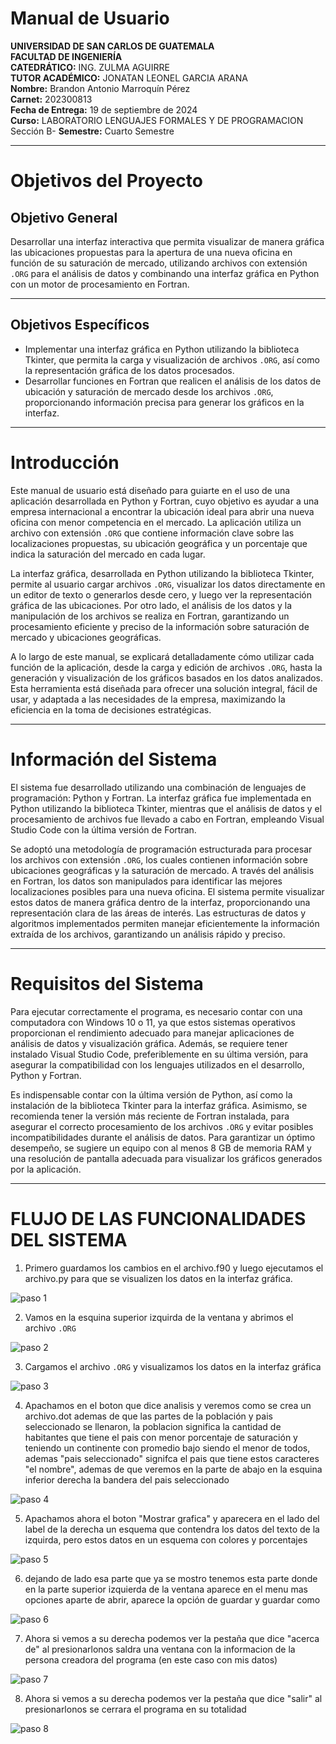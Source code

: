 # Manual de Usuario
**UNIVERSIDAD DE SAN CARLOS DE GUATEMALA**     
**FACULTAD DE INGENIERÍA**     
**CATEDRÁTICO:** ING. ZULMA AGUIRRE         
**TUTOR  ACADÉMICO:** JONATAN LEONEL GARCIA ARANA      
**Nombre:** Brandon Antonio Marroquín Pérez  
**Carnet:** 202300813  
**Fecha de Entrega:** 19 de septiembre de 2024  
**Curso:** LABORATORIO LENGUAJES FORMALES Y DE PROGRAMACION Sección B-
**Semestre:** Cuarto Semestre  

---

# Objetivos del Proyecto

## Objetivo General
Desarrollar una interfaz interactiva que permita visualizar de manera gráfica las ubicaciones propuestas para la apertura de una nueva oficina en función de su saturación de mercado, utilizando archivos con extensión `.ORG` para el análisis de datos y combinando una interfaz gráfica en Python con un motor de procesamiento en Fortran.

---
## Objetivos Específicos
- Implementar una interfaz gráfica en Python utilizando la biblioteca Tkinter, que permita la carga y visualización de archivos `.ORG`, así como la representación gráfica de los datos procesados.
- Desarrollar funciones en Fortran que realicen el análisis de los datos de ubicación y saturación de mercado desde los archivos `.ORG`, proporcionando información precisa para generar los gráficos en la interfaz.

---

# Introducción

Este manual de usuario está diseñado para guiarte en el uso de una aplicación desarrollada en Python y Fortran, cuyo objetivo es ayudar a una empresa internacional a encontrar la ubicación ideal para abrir una nueva oficina con menor competencia en el mercado. La aplicación utiliza un archivo con extensión `.ORG` que contiene información clave sobre las localizaciones propuestas, su ubicación geográfica y un porcentaje que indica la saturación del mercado en cada lugar.

La interfaz gráfica, desarrollada en Python utilizando la biblioteca Tkinter, permite al usuario cargar archivos `.ORG`, visualizar los datos directamente en un editor de texto o generarlos desde cero, y luego ver la representación gráfica de las ubicaciones. Por otro lado, el análisis de los datos y la manipulación de los archivos se realiza en Fortran, garantizando un procesamiento eficiente y preciso de la información sobre saturación de mercado y ubicaciones geográficas.

A lo largo de este manual, se explicará detalladamente cómo utilizar cada función de la aplicación, desde la carga y edición de archivos `.ORG`, hasta la generación y visualización de los gráficos basados en los datos analizados. Esta herramienta está diseñada para ofrecer una solución integral, fácil de usar, y adaptada a las necesidades de la empresa, maximizando la eficiencia en la toma de decisiones estratégicas.

---

# Información del Sistema

El sistema fue desarrollado utilizando una combinación de lenguajes de programación: Python y Fortran. La interfaz gráfica fue implementada en Python utilizando la biblioteca Tkinter, mientras que el análisis de datos y el procesamiento de archivos fue llevado a cabo en Fortran, empleando Visual Studio Code con la última versión de Fortran. 

Se adoptó una metodología de programación estructurada para procesar los archivos con extensión `.ORG`, los cuales contienen información sobre ubicaciones geográficas y la saturación de mercado. A través del análisis en Fortran, los datos son manipulados para identificar las mejores localizaciones posibles para una nueva oficina. El sistema permite visualizar estos datos de manera gráfica dentro de la interfaz, proporcionando una representación clara de las áreas de interés. Las estructuras de datos y algoritmos implementados permiten manejar eficientemente la información extraída de los archivos, garantizando un análisis rápido y preciso.

---

# Requisitos del Sistema

Para ejecutar correctamente el programa, es necesario contar con una computadora con Windows 10 o 11, ya que estos sistemas operativos proporcionan el rendimiento adecuado para manejar aplicaciones de análisis de datos y visualización gráfica. Además, se requiere tener instalado Visual Studio Code, preferiblemente en su última versión, para asegurar la compatibilidad con los lenguajes utilizados en el desarrollo, Python y Fortran.

Es indispensable contar con la última versión de Python, así como la instalación de la biblioteca Tkinter para la interfaz gráfica. Asimismo, se recomienda tener la versión más reciente de Fortran instalada, para asegurar el correcto procesamiento de los archivos `.ORG` y evitar posibles incompatibilidades durante el análisis de datos. Para garantizar un óptimo desempeño, se sugiere un equipo con al menos 8 GB de memoria RAM y una resolución de pantalla adecuada para visualizar los gráficos generados por la aplicación.

---

# FLUJO DE LAS FUNCIONALIDADES DEL SISTEMA
1. Primero guardamos los cambios en el archivo.f90 y luego ejecutamos el archivo.py para que se visualizen los datos en la interfaz gráfica.

![paso 1](./img/paso1.png )

2. Vamos en la esquina superior izquirda de la ventana y abrimos el archivo `.ORG` 

![paso 2](./img/paso2.png )

3. Cargamos el archivo `.ORG` y visualizamos los datos en la interfaz gráfica

![paso 3](./img/paso3.png )

4. Apachamos en el boton que dice analisis y veremos como se crea un archivo.dot ademas de que las partes de la población y pais seleccionado se llenaron, la poblacion significa la cantidad de habitantes que tiene el pais con menor porcentaje de saturación y teniendo un continente con promedio bajo siendo el menor de todos, ademas "pais seleccionado" signifca el pais que tiene estos caracteres "el nombre", ademas de que veremos en la parte de abajo en la esquina inferior derecha la bandera del pais seleccionado

![paso 4](./img/paso4.png )


5. Apachamos ahora el boton "Mostrar grafica" y aparecera en el lado del label de la derecha un esquema que contendra los datos del texto de la izquirda, pero estos datos en un esquema con colores y porcentajes

![paso 5](./img/paso5.png )

6. dejando de lado esa parte que ya se mostro tenemos esta parte donde en la parte superior izquierda de la ventana aparece en el menu mas opciones aparte de abrir, aparece la opción de guardar y guardar como

![paso 6](./img/paso6.png )

7. Ahora si vemos a su derecha podemos ver la pestaña que dice "acerca de" al presionarlonos saldra una ventana con la informacion de la persona creadora del programa (en este caso con mis datos)

![paso 7](./img/paso7.png )

8. Ahora si vemos a su derecha podemos ver la pestaña que dice "salir" al presionarlonos se cerrara el programa en su totalidad

![paso 8](./img/paso8.png )